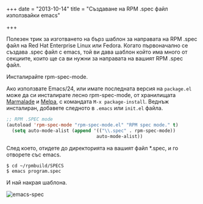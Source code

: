 +++
date = "2013-10-14"
title = "Създаване на RPM .spec файл използвайки emacs"

+++

Полезен трик за изготването на бърз шаблон за направата на RPM .spec файл на Red Hat Enterprise Linux или Fedora. Когато първоначално се създава .spec файл с emacs, той ви дава шаблон който има много от секциите, които ще са ви нужни за направата на вашият RPM .spec файл.

Инсталирайте rpm-spec-mode.

Ако използвате Emacs/24, или имате последната версия на `package.el` може да си инсталирате лесно rpm-spec-mode,
от хранилищата [Marmalade](http://marmalade-repo.org/) и [Melpa](http://melpa.milkbox.net/), с командата `M-x package-install`. Веднъж инсталиран, добавете следното в `.emacs` или `init.el` файла.

```cl
;; RPM .SPEC mode
(autoload 'rpm-spec-mode "rpm-spec-mode.el" "RPM spec mode." t)
  (setq auto-mode-alist (append '(("\\.spec" . rpm-spec-mode))
                                 auto-mode-alist))
```

След което, отидете до директорията на вашият файл *.spec, и го отворете със emacs.

```
$ cd ~/rpmbuild/SPECS
$ emacs program.spec
```

И най накрая шаблона.

![emacs-spec](/images/emacs-spec-templete.png)
